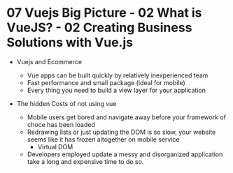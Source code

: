 # 07 Vuejs Big Picture - 02 What is VueJS? - 02 Creating Business Solutions with Vue.js

- Vuejs and Ecommerce
	- Vue apps can be built quickly by relatively inexperienced team
	- Fast performance and small package (ideal for mobile)
	- Every thing you need to build a view layer for your application

- The hidden Costs of not using vue
	- Mobile users get bored and navigate away before your framework of choce has been loaded
	- Redrawing lists or just updating the DOM is so slow, your website seems like it has frozen altogether on mobile service
		- Virtual DOM
	- Developers employed update a messy and disorganized application take a long and expensive time to do so.

